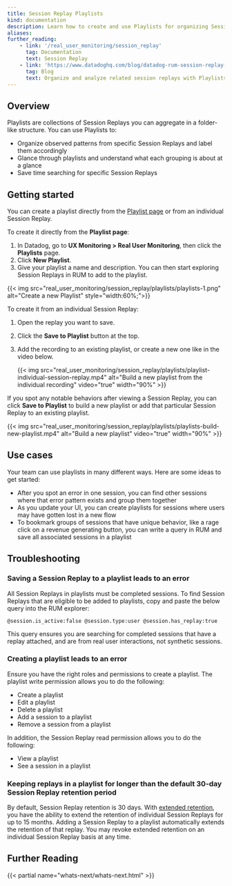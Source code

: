 ```yaml
---
title: Session Replay Playlists
kind: documentation
description: Learn how to create and use Playlists for organizing Session Replays.
aliases:
further_reading:
    - link: '/real_user_monitoring/session_replay'
      tag: Documentation
      text: Session Replay
    - link: 'https://www.datadoghq.com/blog/datadog-rum-session-replay-playlists/'
      tag: Blog
      text: Organize and analyze related session replays with Playlists in Datadog RUM
---
```


## Overview

Playlists are collections of Session Replays you can aggregate in a folder-like structure. You can use Playlists to:

- Organize observed patterns from specific Session Replays and label them accordingly
- Glance through playlists and understand what each grouping is about at a glance
- Save time searching for specific Session Replays

## Getting started

You can create a playlist directly from the [Playlist page][1] or from an individual Session Replay.

To create it directly from the **Playlist page**:

1. In Datadog, go to **UX Monitoring > Real User Monitoring**, then click the **Playlists** page.
2. Click **New Playlist**.
3. Give your playlist a name and description. You can then start exploring Session Replays in RUM to add to the playlist.

{{< img src="real_user_monitoring/session_replay/playlists/playlists-1.png" alt="Create a new Playlist" style="width:60%;">}}

To create it from an individual Session Replay:

1. Open the replay you want to save.
2. Click the **Save to Playlist** button at the top.
3. Add the recording to an existing playlist, or create a new one like in the video below.

   {{< img src="real_user_monitoring/session_replay/playlists/playlist-individual-session-replay.mp4" alt="Build a new playlist from the individual recording" video="true" width="90%" >}}

If you spot any notable behaviors after viewing a Session Replay, you can click **Save to Playlist** to build a new playlist or add that particular Session Replay to an existing playlist.

{{< img src="real_user_monitoring/session_replay/playlists/playlists-build-new-playlist.mp4" alt="Build a new playlist" video="true" width="90%" >}}

## Use cases

Your team can use playlists in many different ways. Here are some ideas to get started:

- After you spot an error in one session, you can find other sessions where that error pattern exists and group them together
- As you update your UI, you can create playlists for sessions where users may have gotten lost in a new flow
- To bookmark groups of sessions that have unique behavior, like a rage click on a revenue generating button, you can write a query in RUM and save all associated sessions in a playlist 

## Troubleshooting

### Saving a Session Replay to a playlist leads to an error

All Session Replays in playlists must be completed sessions. To find Session Replays that are eligible to be added to playlists, copy and paste the below query into the RUM explorer:

```@session.is_active:false @session.type:user @session.has_replay:true```

This query ensures you are searching for completed sessions that have a replay attached, and are from real user interactions, not synthetic sessions.

### Creating a playlist leads to an error
Ensure you have the right roles and permissions to create a playlist. The playlist write permission allows you to do the following:

- Create a playlist
- Edit a playlist
- Delete a playlist
- Add a session to a playlist
- Remove a session from a playlist

In addition, the Session Replay read permission allows you to do the following:

- View a playlist
- See a session in a playlist

### Keeping replays in a playlist for longer than the default 30-day Session Replay retention period

By default, Session Replay retention is 30 days. With [extended retention][2], you have the ability to extend the retention of individual Session Replays for up to 15 months. Adding a Session Replay to a playlist automatically extends the retention of that replay. You may revoke extended retention on an individual Session Replay basis at any time.

## Further Reading

{{< partial name="whats-next/whats-next.html" >}}

[1]: https://app.datadoghq.com/rum/replay/playlists
[2]: /real_user_monitoring/session_replay/#retention
